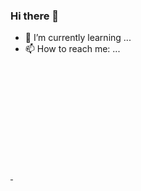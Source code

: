 ### Hi there 👋
- 🌱 I’m currently learning ...
- 📫 How to reach me: ...

<div>
  <a href="https://beacons.ai/LMelonio">
  <img height="180em" src"https://github-readme-stats.vercel.app/api?username=LMelonio&show_icons=true&theme=radical&include_all_commits=true&count_private=true"/>
  <img height="180em" src"https://github-readme-stats.vercel.app/top-langs/?username=LMelonio$layout=compact&langs_count=16&theme=dark"/>
</div>
